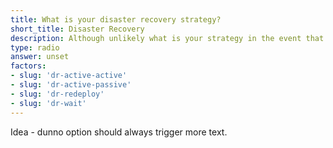 ```yaml
---
title: What is your disaster recovery strategy?
short_title: Disaster Recovery
description: Although unlikely what is your strategy in the event that an Azure region is unavailable?
type: radio
answer: unset
factors:
- slug: 'dr-active-active'
- slug: 'dr-active-passive'
- slug: 'dr-redeploy'
- slug: 'dr-wait'
---
```


Idea - dunno option should always trigger more text.
